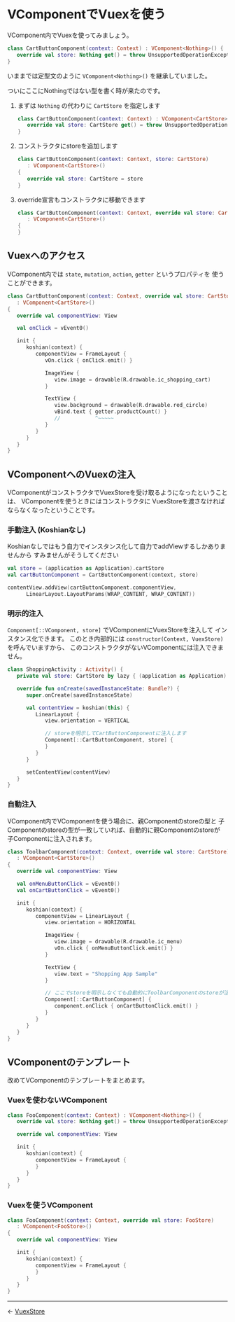 
VComponentでVuexを使う
================================================================================

VComponent内でVuexを使ってみましょう。

```kotlin
class CartButtonComponent(context: Context) : VComponent<Nothing>() {
   override val store: Nothing get() = throw UnsupportedOperationException()
}
```
いままでは定型文のように `VComponent<Nothing>()` を継承していました。

ついにここにNothingではない型を書く時が来たのです。

1. まずは `Nothing` の代わりに `CartStore` を指定します
    ```kotlin
    class CartButtonComponent(context: Context) : VComponent<CartStore>() {
       override val store: CartStore get() = throw UnsupportedOperationException()
    }
    ```
1. コンストラクタにstoreを追加します
    ```kotlin
    class CartButtonComponent(context: Context, store: CartStore)
       : VComponent<CartStore>()
    {
       override val store: CartStore = store
    }
    ```
1. override宣言もコンストラクタに移動できます
    ```kotlin
    class CartButtonComponent(context: Context, override val store: CartStore)
       : VComponent<CartStore>()
    {
    }
    ```


Vuexへのアクセス
--------------------------------------------------------------------------------

VComponent内では `state`, `mutation`, `action`, `getter` というプロパティを
使うことができます。

```kotlin
class CartButtonComponent(context: Context, override val store: CartStore)
   : VComponent<CartStore>()
{
   override val componentView: View

   val onClick = vEvent0()

   init {
      koshian(context) {
         componentView = FrameLayout {
            vOn.click { onClick.emit() }

            ImageView {
               view.image = drawable(R.drawable.ic_shopping_cart)
            }

            TextView {
               view.background = drawable(R.drawable.red_circle)
               vBind.text { getter.productCount() }
               //           ^~~~~~
            }
         }
      }
   }
}
```


VComponentへのVuexの注入
--------------------------------------------------------------------------------

VComponentがコンストラクタでVuexStoreを受け取るようになったということは、
VComponentを使うときにはコンストラクタに
VuexStoreを渡さなければならなくなったということです。

### 手動注入 (Koshianなし)

Koshianなしではもう自力でインスタンス化して自力でaddViewするしかありませんから
すみませんがそうしてください
```kotlin
val store = (application as Application).cartStore
val cartButtonComponent = CartButtonComponent(context, store)

contentView.addView(cartButtonComponent.componentView,
      LinearLayout.LayoutParams(WRAP_CONTENT, WRAP_CONTENT))
```

### 明示的注入

`Component[::VComponent, store]` でVComponentにVuexStoreを注入して
インスタンス化できます。
このとき内部的には `constructor(Context, VuexStore)` を呼んでいますから、
このコンストラクタがないVComponentには注入できません。

```kotlin
class ShoppingActivity : Activity() {
   private val store: CartStore by lazy { (application as Application).cartStore }

   override fun onCreate(savedInstanceState: Bundle?) {
      super.onCreate(savedInstanceState)

      val contentView = koshian(this) {
         LinearLayout {
            view.orientation = VERTICAL

            // storeを明示してCartButtonComponentに注入します
            Component[::CartButtonComponent, store] {
            }
         }
      }

      setContentView(contentView)
   }
}
```

### 自動注入

VComponent内でVComponentを使う場合に、親Componentのstoreの型と
子Componentのstoreの型が一致していれば、自動的に親Componentのstoreが
子Componentに注入されます。

```kotlin
class ToolbarComponent(context: Context, override val store: CartStore)
   : VComponent<CartStore>()
{
   override val componentView: View

   val onMenuButtonClick = vEvent0()
   val onCartButtonClick = vEvent0()

   init {
      koshian(context) {
         componentView = LinearLayout {
            view.orientation = HORIZONTAL

            ImageView {
               view.image = drawable(R.drawable.ic_menu)
               vOn.click { onMenuButtonClick.emit() }
            }

            TextView {
               view.text = "Shopping App Sample"
            }

            // ここでstoreを明示しなくても自動的にToolbarComponentのstoreが注入されます
            Component[::CartButtonComponent] {
               component.onClick { onCartButtonClick.emit() }
            }
         }
      }
   }
}
```


VComponentのテンプレート
--------------------------------------------------------------------------------

改めてVComponentのテンプレートをまとめます。

### Vuexを使わないVComponent
```kotlin
class FooComponent(context: Context) : VComponent<Nothing>() {
   override val store: Nothing get() = throw UnsupportedOperationException()

   override val componentView: View

   init {
      koshian(context) {
         componentView = FrameLayout {
         }
      }
   }
}
```

### Vuexを使うVComponent
```kotlin
class FooComponent(context: Context, override val store: FooStore)
   : VComponent<FooStore>()
{
   override val componentView: View

   init {
      koshian(context) {
         componentView = FrameLayout {
         }
      }
   }
}
```


* * * * * * * * * * * * * * * * * * * * * * * * * * * * * * * * * * * * * * * *

← [VuexStore](VuexStores.md)

